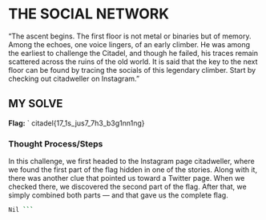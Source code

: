 # THE SOCIAL NETWORK
“The ascent begins. The first floor is not metal or binaries but of memory. Among the echoes, one voice lingers, of an early 
climber. He was among the earliest to challenge the Citadel, and though he failed, his traces remain scattered across the ruins of the 
old world.
It is said that the key to the next floor can be found by tracing the socials of this legendary climber.
Start by checking out citadweller on Instagram.”

## MY SOLVE
**Flag:** ` citadel{17_1s_jus7_7h3_b3g1nn1ng}

### Thought Process/Steps
In this challenge, we first headed to the Instagram page citadweller, where we found the first part of the flag hidden in one of 
the stories. Along with it, there was another clue that pointed us toward a Twitter page. When we checked there, we discovered 
the second part of the flag. After that, we simply combined both parts — and that gave us the complete flag.

```bash
Nil ```
